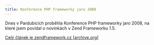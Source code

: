 ```yaml
---
title: Konference PHP frameworky jaro 2008
---
```


Dnes v Pardubicích proběhla Konference PHP frameworky jaro 2008, na které jsem povídal o novinkách v Zend Frameworku 1.5.

<a href="https://web.archive.org/web/20111012170315/http://www.zendframework.cz/oznameni/konference-php-frameworky-jaro-2008/">Celý článek je zendframework.cz [archive.org]</a>
